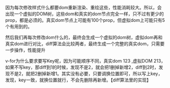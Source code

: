 因为每次修改样式什么都要dom重新渲染、重绘这些，性能消耗较大。所以，会出现一个虚拟的DOM树，这些dom和真实的dom节点完全一样，只不过有更少的prop，都是必须的。真实dom节点上可能有100个prop，但虚拟dom上可能只有5个有用到的。

然后我们再每次修改dom什么的，最终会生成一个虚拟的dom树，虚拟dom再和真实dom进行对比，diff算法会比较两者，最终生成一个完整的真实dom，只需要一步操作，性能提升


v-for为什么要求要写Key呢，因为可能顺序不同，真实dom  123 ,虚拟DOM 213，如果不写key，那diff到1的时候，发现不是2，就会把1删掉新增2，diff到2时，发现不是2，就把2删掉新增1。其实没有必要，只要调换位置即可，所以写上key，发现，key一致，就换位置就行，不会先删除再新增。【diff算法里的实现】